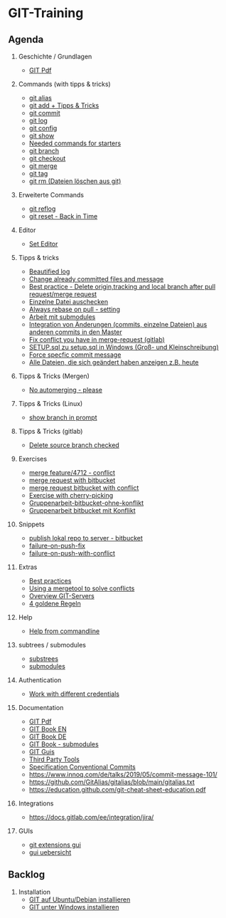 # GIT-Training 

## Agenda 

  1. Geschichte / Grundlagen 
     * [GIT Pdf](http://schulung.t3isp.de/documents/pdfs/git/git-training.pdf)
     
  1. Commands (with tipps & tricks) 
     * [git alias ](alias.md) 
     * [git add + Tipps & Tricks](add.md)
     * [git commit](commit.md)
     * [git log](log.md)
     * [git config](config.md) 
     * [git show](show.md)
     * [Needed commands for starters](started-commands.md)
     * [git branch](branch.md)
     * [git checkout](checkout.md)
     * [git merge](merge.md)
     * [git tag](tag.md)
     * [git rm (Dateien löschen aus git)](rm.md)
   
  1. Erweiterte Commands 
     * [git reflog](reflog.md) 
     * [git reset - Back in Time](reset.md)

  1. Editor
     * [Set Editor](editor.md)
     
  1. Tipps & tricks 
     * [Beautified log](beautify-log.md)
     * [Change already committed files and message](commit-amend.md) 
     * [Best practice - Delete origin,tracking and local branch after pull request/merge request](best-practice-delete-branch.md)
     * [Einzelne Datei auschecken](einzelne-datei-auschecken.md)
     * [Always rebase on pull - setting](rebase-pull.md)
     * [Arbeit mit submodules](submodules.md) 
     * [Integration von Änderungen (commits, einzelne Dateien) aus anderen commits in den Master](integrate-to-master.md)
     * [Fix conflict you have in merge-request (gitlab)](fix-conflict-merge-request.md) 
     * [SETUP.sql zu setup.sql in Windows (Groß- und Kleinschreibung)](setup-SETUP_sql.md)
     * [Force specfic commit message](pre-receive-hook.md)
     * [Alle Dateien, die sich geändert haben anzeigen z.B. heute](files-changed-today.md)
  
  1. Tipps & Tricks (Mergen) 
     * [No automerging - please](no-automerging.md)
    
  1. Tipps & Tricks (Linux)
     * [show branch in prompt](linux/prompt-branch.md)
    
  1. Tipps & Tricks (gitlab)
     * [Delete source branch checked](gitlab/delete-source-branch-default.md)
  
  1. Exercises 
     * [merge feature/4712 - conflict](merge-conflict.md)
     * [merge request with bitbucket](merge-request.md)
     * [merge request bitbucket with conflict](/bitbucket/merge-request-conflict.md)
     * [Exercise with cherry-picking](/exercises/cherry-pick.md)
     * [Gruppenarbeit-bitbucket-ohne-konflikt](/exercises/group/bitbucket-no-conflict.md)
     * [Gruppenarbeit bitbucket mit Konflikt](/exercises/group/bitbucket-conflict.md)
  
  1. Snippets 
     * [publish lokal repo to server - bitbucket](local-public.md)
     * [failure-on-push-fix](failure-push.md)
     * [failure-on-push-with-conflict](failure-push-conflict.md)
     
  1. Extras 
     * [Best practices](bp.md) 
     * [Using a mergetool to solve conflicts](mergetools.md)
     * [Overview GIT-Servers](git-server.md)
     * [4 goldene Regeln](goldene-regeln.md)
  
  1. Help
     * [Help from commandline](help.md)
   
  1. subtrees / submodules 
     * [substrees](subtree.md)
     * [submodules](submodules.md)
   
  1. Authentication 
     * [Work with different credentials](credential-helper.md)
   
  1. Documentation 
     * [GIT Pdf](http://schulung.t3isp.de/documents/pdfs/git/git-training.pdf) 
     * [GIT Book EN](https://git-scm.com/book/en/v2)
     * [GIT Book DE](https://git-scm.com/book/de/v2)
     * [GIT Book - submodules](https://git-scm.com/book/de/v2/Git-Tools-Submodule)
     * [GIT Guis](https://git-scm.com/downloads/guis/)
     * [Third Party Tools](tooling.md)
     * [Specification Conventional Commits](https://www.conventionalcommits.org/en/v1.0.0/)
     * https://www.innoq.com/de/talks/2019/05/commit-message-101/
     * https://github.com/GitAlias/gitalias/blob/main/gitalias.txt
     * https://education.github.com/git-cheat-sheet-education.pdf

  1. Integrations 
     * https://docs.gitlab.com/ee/integration/jira/

  1. GUIs
     * [git extensions gui](/gui/git-extensions.md)
     * [gui uebersicht](https://git-scm.com/downloads/guis)
     
## Backlog  

  1. Installation 
     * [GIT auf Ubuntu/Debian installieren](installation-ubuntu-debian.md)
     * [GIT unter Windows installieren](https://git-scm.com/download/win)
  
